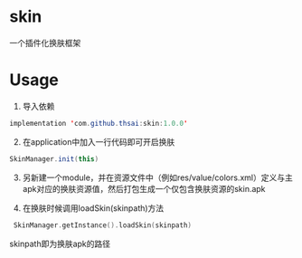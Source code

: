 # skin
一个插件化换肤框架
# Usage
1. 导入依赖

```Java
implementation 'com.github.thsai:skin:1.0.0'
```
2. 在application中加入一行代码即可开启换肤
```Java
SkinManager.init(this)
```
3. 另新建一个module，并在资源文件中（例如res/value/colors.xml）定义与主apk对应的换肤资源值，然后打包生成一个仅包含换肤资源的skin.apk

4. 在换肤时候调用loadSkin(skinpath)方法
```kotlin
 SkinManager.getInstance().loadSkin(skinpath)
```
skinpath即为换肤apk的路径
